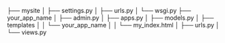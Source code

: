 
├── mysite
│   ├── settings.py
│   ├── urls.py
│   └── wsgi.py
├── your_app_name
│   ├── admin.py
│   ├── apps.py
│   ├── models.py
│   ├── templates
│   │   └── your_app_name
│   │       └── my_index.html
│   ├── urls.py
│   └── views.py